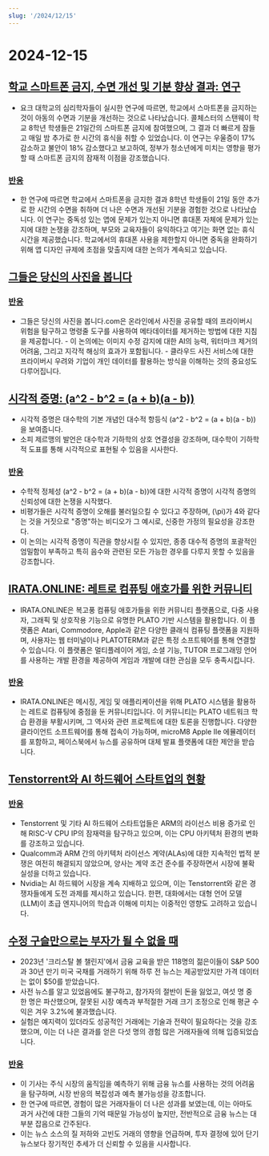 ```yaml
---
slug: '/2024/12/15'
---
```


# 2024-12-15

## [학교 스마트폰 금지, 수면 개선 및 기분 향상 결과: 연구](https://www.york.ac.uk/news-and-events/news/2024/research/school-smartphone-ban-better-sleep/)

- 요크 대학교의 심리학자들이 실시한 연구에 따르면, 학교에서 스마트폰을 금지하는 것이 아동의 수면과 기분을 개선하는 것으로 나타났습니다. 콜체스터의 스탠웨이 학교 8학년 학생들은 21일간의 스마트폰 금지에 참여했으며, 그 결과 더 빠르게 잠들고 매일 밤 추가로 한 시간의 휴식을 취할 수 있었습니다. 이 연구는 우울증이 17% 감소하고 불안이 18% 감소했다고 보고하여, 정부가 청소년에게 미치는 영향을 평가할 때 스마트폰 금지의 잠재적 이점을 강조했습니다.

### [반응](https://news.ycombinator.com/item?id=42420352)

- 한 연구에 따르면 학교에서 스마트폰을 금지한 결과 8학년 학생들이 21일 동안 추가로 한 시간의 수면을 취하며 더 나은 수면과 개선된 기분을 경험한 것으로 나타났습니다. 이 연구는 중독성 있는 앱에 문제가 있는지 아니면 휴대폰 자체에 문제가 있는지에 대한 논쟁을 강조하며, 부모와 교육자들이 유익하다고 여기는 화면 없는 휴식 시간을 제공했습니다. 학교에서의 휴대폰 사용을 제한할지 아니면 중독을 완화하기 위해 앱 디자인 규제에 초점을 맞출지에 대한 논의가 계속되고 있습니다.

## [그들은 당신의 사진을 봅니다](https://theyseeyourphotos.com/)

### [반응](https://news.ycombinator.com/item?id=42419469)

- 그들은 당신의 사진을 봅니다.com은 온라인에서 사진을 공유할 때의 프라이버시 위험을 탐구하고 명령줄 도구를 사용하여 메타데이터를 제거하는 방법에 대한 지침을 제공합니다. - 이 논의에는 이미지 수정 감지에 대한 AI의 능력, 워터마크 제거의 어려움, 그리고 지각적 해싱의 효과가 포함됩니다. - 클라우드 사진 서비스에 대한 프라이버시 우려와 기업이 개인 데이터를 활용하는 방식을 이해하는 것의 중요성도 다루어집니다.

## [시각적 증명: \(a^2 - b^2 = (a + b)(a - b)\)](https://www.futilitycloset.com/2024/12/15/tidy-2/)

- 시각적 증명은 대수학의 기본 개념인 대수적 항등식 \(a^2 - b^2 = (a + b)(a - b)\)을 보여줍니다.
- 소피 제르맹의 발언은 대수학과 기하학의 상호 연결성을 강조하며, 대수학이 기하학적 도표를 통해 시각적으로 표현될 수 있음을 시사한다.

### [반응](https://news.ycombinator.com/item?id=42423409)

- 수학적 정체성 \(a^2 - b^2 = (a + b)(a - b)\)에 대한 시각적 증명이 시각적 증명의 신뢰성에 대한 논쟁을 시작했다.
- 비평가들은 시각적 증명이 오해를 불러일으킬 수 있다고 주장하며, \(\pi\)가 4와 같다는 것을 거짓으로 "증명"하는 비디오가 그 예시로, 신중한 가정의 필요성을 강조한다.
- 이 논의는 시각적 증명이 직관을 향상시킬 수 있지만, 종종 대수적 증명의 포괄적인 엄밀함이 부족하고 특히 음수와 관련된 모든 가능한 경우를 다루지 못할 수 있음을 강조합니다.

## [IRATA.ONLINE: 레트로 컴퓨팅 애호가를 위한 커뮤니티](https://irata.online/)

- IRATA.ONLINE은 복고풍 컴퓨팅 애호가들을 위한 커뮤니티 플랫폼으로, 다중 사용자, 그래픽 및 상호작용 기능으로 유명한 PLATO 기반 시스템을 활용합니다. 이 플랫폼은 Atari, Commodore, Apple과 같은 다양한 클래식 컴퓨팅 플랫폼을 지원하며, 사용자는 웹 터미널이나 PLATOTERM과 같은 특정 소프트웨어를 통해 연결할 수 있습니다. 이 플랫폼은 멀티플레이어 게임, 소셜 기능, TUTOR 프로그래밍 언어를 사용하는 개발 환경을 제공하여 게임과 개발에 대한 관심을 모두 충족시킵니다.

### [반응](https://news.ycombinator.com/item?id=42418982)

- IRATA.ONLINE은 메시징, 게임 및 애플리케이션을 위해 PLATO 시스템을 활용하는 레트로 컴퓨팅에 중점을 둔 커뮤니티입니다. 이 커뮤니티는 PLATO 네트워크 학습 환경을 부활시키며, 그 역사와 관련 프로젝트에 대한 토론을 진행합니다. 다양한 클라이언트 소프트웨어를 통해 접속이 가능하며, microM8 Apple IIe 에뮬레이터를 포함하고, 페이스북에서 뉴스를 공유하며 대체 발표 플랫폼에 대한 제안을 받습니다.

## [Tenstorrent와 AI 하드웨어 스타트업의 현황](https://irrationalanalysis.substack.com/p/tenstorrent-and-the-state-of-ai-hardware)

### [반응](https://news.ycombinator.com/item?id=42421157)

- Tenstorrent 및 기타 AI 하드웨어 스타트업들은 ARM의 라이선스 비용 증가로 인해 RISC-V CPU IP의 잠재력을 탐구하고 있으며, 이는 CPU 아키텍처 환경의 변화를 강조하고 있습니다.
- Qualcomm과 ARM 간의 아키텍처 라이선스 계약(ALAs)에 대한 지속적인 법적 분쟁은 여전히 해결되지 않았으며, 양사는 계약 조건 준수를 주장하면서 시장에 불확실성을 더하고 있습니다.
- Nvidia는 AI 하드웨어 시장을 계속 지배하고 있으며, 이는 Tenstorrent와 같은 경쟁자들에게 도전 과제를 제시하고 있습니다. 한편, 대화에서는 대형 언어 모델(LLM)이 초급 엔지니어의 학습과 이해에 미치는 이중적인 영향도 고려하고 있습니다.

## [수정 구슬만으로는 부자가 될 수 없을 때](https://elmwealth.com/crystal-ball/)

- 2023년 '크리스탈 볼 챌린지'에서 금융 교육을 받은 118명의 젊은이들이 S&P 500과 30년 만기 미국 국채를 거래하기 위해 하루 전 뉴스는 제공받았지만 가격 데이터는 없이 $50를 받았습니다.
- 사전 뉴스를 알고 있었음에도 불구하고, 참가자의 절반이 돈을 잃었고, 여섯 명 중 한 명은 파산했으며, 잘못된 시장 예측과 부적절한 거래 크기 조정으로 인해 평균 수익은 겨우 3.2%에 불과했습니다.
- 실험은 예지력이 있더라도 성공적인 거래에는 기술과 전략이 필요하다는 것을 강조했으며, 이는 더 나은 결과를 얻은 다섯 명의 경험 많은 거래자들에 의해 입증되었습니다.

### [반응](https://news.ycombinator.com/item?id=42422077)

- 이 기사는 주식 시장의 움직임을 예측하기 위해 금융 뉴스를 사용하는 것의 어려움을 탐구하며, 시장 반응의 복잡성과 예측 불가능성을 강조합니다.
- 한 연구에 따르면, 경험이 많은 거래자들이 더 나은 성과를 보였는데, 이는 아마도 과거 사건에 대한 그들의 기억 때문일 가능성이 높지만, 전반적으로 금융 뉴스는 대부분 잡음으로 간주된다.
- 이는 뉴스 소스의 질 저하와 고빈도 거래의 영향을 언급하며, 투자 결정에 있어 단기 뉴스보다 장기적인 추세가 더 신뢰할 수 있음을 시사합니다.

<head>
  <meta property="og:title" content="학교 스마트폰 금지, 수면 개선 및 기분 향상 결과: 연구" />
  <meta property="og:type" content="website" />
  <meta property="og:image" content="https://og.cho.sh/api/og/?title=%ED%95%99%EA%B5%90%20%EC%8A%A4%EB%A7%88%ED%8A%B8%ED%8F%B0%20%EA%B8%88%EC%A7%80%2C%20%EC%88%98%EB%A9%B4%20%EA%B0%9C%EC%84%A0%20%EB%B0%8F%20%EA%B8%B0%EB%B6%84%20%ED%96%A5%EC%83%81%20%EA%B2%B0%EA%B3%BC%3A%20%EC%97%B0%EA%B5%AC&subheading=2024%EB%85%84%2012%EC%9B%94%2015%EC%9D%BC%20%EC%9D%BC%EC%9A%94%EC%9D%BC%3A%20%ED%95%B4%EC%BB%A4%EB%89%B4%EC%8A%A4%20%EC%9A%94%EC%95%BD" />
</head>
